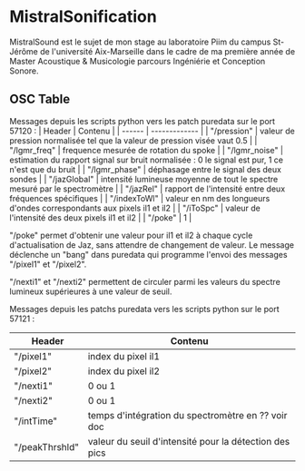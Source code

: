 # MistralSonification

MistralSound est le sujet de mon stage au laboratoire Piim du campus St-Jérôme de l'université Aix-Marseille dans le cadre de ma première année de Master Acoustique & Musicologie parcours Ingéniérie et Conception Sonore.

## OSC Table

Messages depuis les scripts python vers les patch puredata sur le port 57120 :
| Header | Contenu |
| ------ | ------------- |
| "/pression" | valeur de pression normalisée tel que la valeur de pression visée vaut 0.5  |
| "/lgmr_freq" | frequence mesurée de rotation du spoke |
| "/lgmr_noise" | estimation du rapport signal sur bruit normalisée : 0 le signal est pur, 1 ce n'est que du bruit |
| "/lgmr_phase" | déphasage entre le signal des deux sondes |
| "/jazGlobal" | intensité lumineuse moyenne de tout le spectre mesuré par le spectromètre |
| "/jazRel" | rapport de l'intensité entre deux fréquences spécifiques |
| "/indexToWl" | valeur en nm des longueurs d'ondes correspondants aux pixels il1 et il2 |
| "/iToSpc" | valeur de l'intensité des deux pixels il1 et il2 |
| "/poke" | 1 |

"/poke" permet d'obtenir une valeur pour il1 et il2 à chaque cycle d'actualisation de Jaz, sans attendre de changement de valeur. Le message déclenche un "bang" dans puredata qui programme l'envoi des messages "/pixel1" et "/pixel2".

"/nexti1" et "/nexti2" permettent de circuler parmi les valeurs du spectre lumineux supérieures à une valeur de seuil.

Messages depuis les patchs puredata vers les scripts python sur le port 57121 :

| Header | Contenu |
| ------ | ------- |
| "/pixel1" | index du pixel il1 |
| "/pixel2" | index du pixel il2 |
| "/nexti1" | 0 ou 1 |
| "/nexti2" | 0 ou 1 |
| "/intTime" | temps d'intégration du spectromètre en ?? voir doc |
| "/peakThrshld" | valeur du seuil d'intensité pour la détection des pics |
